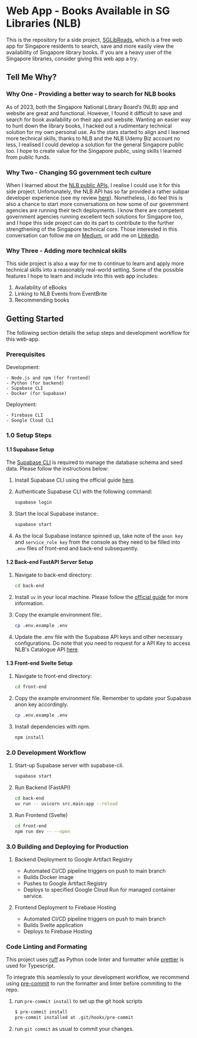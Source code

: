 # Web App - Books Available in SG Libraries (NLB)

This is the repository for a side project, [SGLibReads](https://sg-nlb-available-books.onrender.com/), which is a free web app for Singapore residents to search, save and more easily view the availability of Singapore library books. If you are a heavy user of the Singapore libraries, consider giving this web app a try.

## Tell Me Why?

### Why One - Providing a better way to search for NLB books

As of 2023, both the Singapore National Library Board’s (NLB) app and website are great and functional. However, I found it difficult to save and search for book availability on their app and website. Wanting an easier way to hunt down the library books, I hacked out a rudimentary technical solution for my own personal use. As the stars started to align and I learned more technical skills, thanks to NLB and the NLB Udemy Biz account no less, I realised I could develop a solution for the general Singapore public too. I hope to create value for the Singapore public, using skills I learned from public funds.

### Why Two - Changing SG government tech culture

When I learned about the [NLB public APIs](https://www.nlb.gov.sg/main/partner-us/contribute-and-create-with-us/NLBLabs), I realise I could use it for this side project. Unfortunately, the NLB API has so far provided a rather subpar developer experience (see my review [here](https://medium.com/@cliffy-gardens/how-good-is-our-latest-singapore-library-apis-an-honest-review-c32b03e8299b)). Nonetheless, I do feel this is also a chance to start more conversations on how some of our government agencies are running their tech deployments. I know there are competent government agencies running excellent tech solutions for Singapore too, and I hope this side project can do its part to contribute to the further strengthening of the Singapore technical core. Those interested in this conversation can follow me on [Medium](https://medium.com/@cliffy-gardens), or add me on [Linkedin](https://www.linkedin.com/in/cliff-chew-kt/).

### Why Three - Adding more technical skills

This side project is also a way for me to continue to learn and apply more technical skills into a reasonably real-world setting. Some of the possible features I hope to learn and include into this web app includes:

1. Availability of eBooks
2. Linking to NLB Events from EventBrite
3. Recommending books

## Getting Started

The following section details the setup steps and development workflow for this web-app.

### Prerequisites

Development:

    - Node.js and npm (for frontend)
    - Python (for backend)
    - Supabase CLI
    - Docker (for Supabase)

Deployment:

    - Firebase CLI
    - Google Cloud CLI

### 1.0 Setup Steps

#### 1.1 Supabase Setup

The [Supabase CLI](https://supabase.io/docs/guides/cli) is required to manage
 the database schema and seed data. Please follow the instructions below:

1. Install Supabase CLI using the official guide [here](https://supabase.com/docs/guides/cli/getting-started#installing-the-supabase-cli).

1. Authenticate Supabase CLI with the following command:

    ```bash
    supabase login
    ```

1. Start the local Supabase instance:.

    ```bash
    supabase start
    ```

1. As the local Supabase instance spinned up, take note of the `anon key`
 and `service_role key` from the console as they need to be filled into
 `.env` files of front-end and back-end subsequently.

#### 1.2 Back-end FastAPI Server Setup

1. Navigate to back-end directory:

    ```bash
    cd back-end
    ```

1. Install `uv` in your local machine. Please follow the
 [official guide](https://docs.astral.sh/uv/getting-started/installation/)
 for more information.

1. Copy the example environment file:.

    ```bash
    cp .env.example .env
    ```

1. Update the .env file with the Supabase API keys and other necessary configurations.
 Do note that you need to request for a API Key to access NLB's Catalogue API [here](https://www.nlb.gov.sg/main/partner-us/contribute-and-create-with-us/NLBLabs).

#### 1.3 Front-end Svelte Setup

1. Navigate to front-end directory:

    ```bash
    cd front-end
    ```

1. Copy the example environment file. Remember to update your Supabase anon key accordingly.

    ```bash
    cp .env.example .env
    ```

1. Install dependencies with npm.

    ```bash
    npm install
    ```

### 2.0 Development Workflow

1. Start-up Supabase server with supabase-cli.

    ```bash
    supabase start
    ```

1. Run Backend (FastAPI)

    ```bash
    cd back-end
    uv run -- uvicorn src.main:app --reload
    ```

1. Run Frontend (Svelte)

    ```bash
    cd front-end
    npm run dev -- --open
    ```

### 3.0 Building and Deploying for Production

1. Backend Deployment to Google Artifact Registry

    - Automated CI/CD pipeline triggers on push to main branch
    - Builds Docker image
    - Pushes to Google Artifact Registry
    - Deploys to specified Google Cloud Run for managed container service.

2. Frontend Deployment to Firebase Hosting

    - Automated CI/CD pipeline triggers on push to main branch
    - Builds Svelte application
    - Deploys to Firebase Hosting

### Code Linting and Formating

This project uses [ruff](https://github.com/astral-sh/ruff) as Python
code linter and formatter while [prettier](https://prettier.io) is used
for Typescript.

To integrate this seamlessly to your development workflow, we recommend
using [pre-commit](https://pre-commit.com/) to run the formatter and linter before
commiting to the repo.

1. run `pre-commit install` to set up the git hook scripts

    ```bash
    $ pre-commit install
    pre-commit installed at .git/hooks/pre-commit
    ```

2. run `git commit` as usual to commit your changes.
